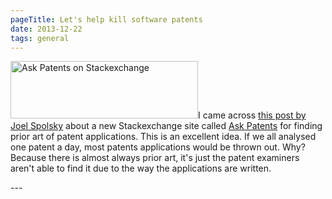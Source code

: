 ```yaml
---
pageTitle: Let's help kill software patents
date: 2013-12-22
tags: general   
---
```

<p><a href="http://patents.stackexchange.com/"><img src="/assets/images/askpatents.png" alt="Ask Patents on Stackexchange" width="300" height="92" /></a>I came across <a title="Article describing the Ask Patents site" href="http://www.joelonsoftware.com/items/2013/07/22.html">this post by Joel Spolsky</a> about a new Stackexchange site called <a href="http://patents.stackexchange.com/">Ask Patents</a> for finding prior art of patent applications. This is an excellent idea. If we all analysed one patent a day, most patents applications would be thrown out. Why? Because there is almost always prior art, it's just the patent examiners aren't able to find it due to the way the applications are written.</p>
---
